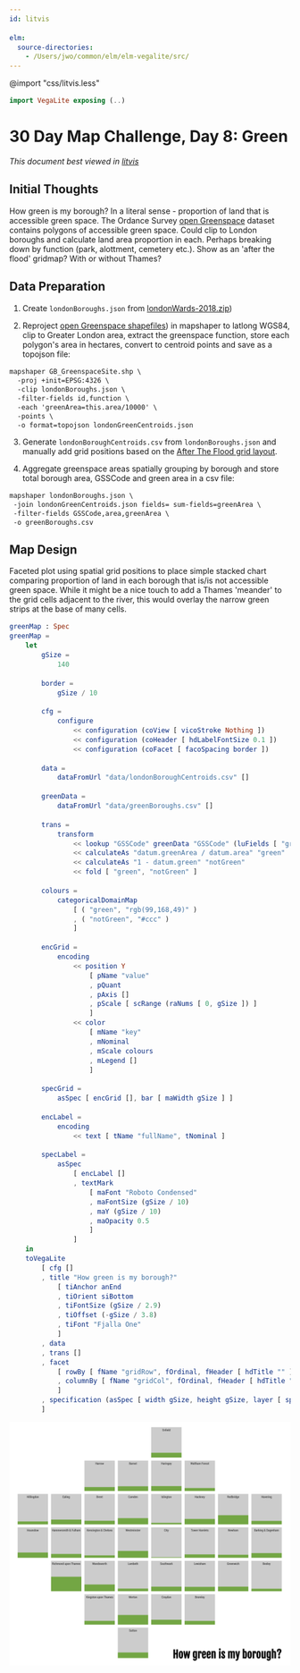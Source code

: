```yaml
---
id: litvis

elm:
  source-directories:
    - /Users/jwo/common/elm/elm-vegalite/src/
---
```


@import "css/litvis.less"

```elm {l=hidden}
import VegaLite exposing (..)
```

# 30 Day Map Challenge, Day 8: Green

_This document best viewed in [litvis](https://github.com/gicentre/litvis)_

## Initial Thoughts

How green is my borough? In a literal sense - proportion of land that is accessible green space. The Ordance Survey [open Greenspace](https://www.ordnancesurvey.co.uk/opendatadownload/products.html#OPGRSP) dataset contains polygons of accessible green space. Could clip to London boroughs and calculate land area proportion in each. Perhaps breaking down by function (park, alottment, cemetery etc.). Show as an 'after the flood' gridmap? With or without Thames?

## Data Preparation

1. Create `londonBoroughs.json` from [londonWards-2018.zip](https://data.london.gov.uk/dataset/statistical-gis-boundary-files-london))

2. Reproject [open Greenspace shapefiles](https://www.ordnancesurvey.co.uk/opendatadownload/products.html#OPGRSP)) in mapshaper to latlong WGS84, clip to Greater London area, extract the greenspace function, store each polygon's area in hectares, convert to centroid points and save as a topojson file:

```
mapshaper GB_GreenspaceSite.shp \
  -proj +init=EPSG:4326 \
  -clip londonBoroughs.json \
  -filter-fields id,function \
  -each 'greenArea=this.area/10000' \
  -points \
  -o format=topojson londonGreenCentroids.json
```

3. Generate `londonBoroughCentroids.csv` from `londonBoroughs.json` and manually add grid positions based on the [After The Flood grid layout](https://aftertheflood.com/projects/future-cities-catapult/).

4. Aggregate greenspace areas spatially grouping by borough and store total borough area, GSSCode and green area in a csv file:

```
mapshaper londonBoroughs.json \
 -join londonGreenCentroids.json fields= sum-fields=greenArea \
 -filter-fields GSSCode,area,greenArea \
 -o greenBoroughs.csv
```

## Map Design

Faceted plot using spatial grid positions to place simple stacked chart comparing proportion of land in each borough that is/is not accessible green space. While it might be a nice touch to add a Thames 'meander' to the grid cells adjacent to the river, this would overlay the narrow green strips at the base of many cells.

```elm {l}
greenMap : Spec
greenMap =
    let
        gSize =
            140

        border =
            gSize / 10

        cfg =
            configure
                << configuration (coView [ vicoStroke Nothing ])
                << configuration (coHeader [ hdLabelFontSize 0.1 ])
                << configuration (coFacet [ facoSpacing border ])

        data =
            dataFromUrl "data/londonBoroughCentroids.csv" []

        greenData =
            dataFromUrl "data/greenBoroughs.csv" []

        trans =
            transform
                << lookup "GSSCode" greenData "GSSCode" (luFields [ "greenArea" ])
                << calculateAs "datum.greenArea / datum.area" "green"
                << calculateAs "1 - datum.green" "notGreen"
                << fold [ "green", "notGreen" ]

        colours =
            categoricalDomainMap
                [ ( "green", "rgb(99,168,49)" )
                , ( "notGreen", "#ccc" )
                ]

        encGrid =
            encoding
                << position Y
                    [ pName "value"
                    , pQuant
                    , pAxis []
                    , pScale [ scRange (raNums [ 0, gSize ]) ]
                    ]
                << color
                    [ mName "key"
                    , mNominal
                    , mScale colours
                    , mLegend []
                    ]

        specGrid =
            asSpec [ encGrid [], bar [ maWidth gSize ] ]

        encLabel =
            encoding
                << text [ tName "fullName", tNominal ]

        specLabel =
            asSpec
                [ encLabel []
                , textMark
                    [ maFont "Roboto Condensed"
                    , maFontSize (gSize / 10)
                    , maY (gSize / 10)
                    , maOpacity 0.5
                    ]
                ]
    in
    toVegaLite
        [ cfg []
        , title "How green is my borough?"
            [ tiAnchor anEnd
            , tiOrient siBottom
            , tiFontSize (gSize / 2.9)
            , tiOffset (-gSize / 3.8)
            , tiFont "Fjalla One"
            ]
        , data
        , trans []
        , facet
            [ rowBy [ fName "gridRow", fOrdinal, fHeader [ hdTitle "" ] ]
            , columnBy [ fName "gridCol", fOrdinal, fHeader [ hdTitle "" ] ]
            ]
        , specification (asSpec [ width gSize, height gSize, layer [ specGrid, specLabel ] ])
        ]
```

![day 8](images/day08.png)
